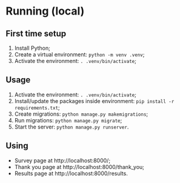 # Running (local)

## First time setup
1. Install Python;
2. Create a virtual environment: `python -m venv .venv`;
3. Activate the environment: `. .venv/bin/activate`;

## Usage
1. Activate the environment: `. .venv/bin/activate`;
2. Install/update the packages inside environment: `pip install -r requirements.txt`;
3. Create migrations: `python manage.py makemigrations`;
4. Run migrations: `python manage.py migrate`;
5. Start the server: `python manage.py runserver`.

## Using
- Survey page at http://localhost:8000/;
- Thank you page at http://localhost:8000/thank_you;
- Results page at http://localhost:8000/results.


